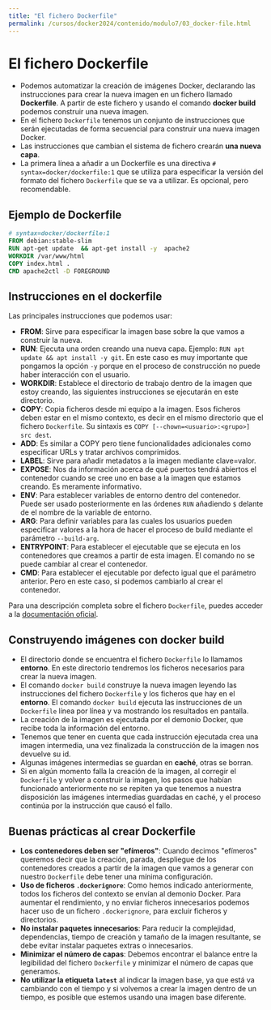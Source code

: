 ```yaml
---
title: "El fichero Dockerfile"
permalink: /cursos/docker2024/contenido/modulo7/03_docker-file.html
---
```

# El fichero Dockerfile

* Podemos automatizar la creación de imágenes Docker, declarando las instrucciones para crear la nueva imagen en un fichero llamado **Dockerfile**. A partir de este fichero y usando el comando **docker build** podemos construir una nueva imagen.
* En el fichero `Dockerfile` tenemos un conjunto de instrucciones que serán ejecutadas de forma secuencial para construir una nueva imagen Docker. 
* Las instrucciones que cambian el sistema de fichero crearán **una nueva capa**.
* La primera línea a añadir a un Dockerfile es una directiva `# syntax=docker/dockerfile:1` que se utiliza para especificar la versión del formato del fichero `Dockerfile` que se va a utilizar. Es opcional, pero recomendable.

## Ejemplo de Dockerfile

```Dockerfile
# syntax=docker/dockerfile:1
FROM debian:stable-slim
RUN apt-get update  && apt-get install -y  apache2 
WORKDIR /var/www/html
COPY index.html .
CMD apache2ctl -D FOREGROUND
```

## Instrucciones en el dockerfile

Las principales instrucciones que podemos usar:

* **FROM**: Sirve para especificar la imagen base sobre la que vamos a construir la nueva.
* **RUN**: Ejecuta una orden creando una nueva capa.  Ejemplo: `RUN apt update && apt install -y git`. En este caso es muy importante que pongamos la opción `-y` porque en el proceso de construcción no puede haber interacción con el usuario.
* **WORKDIR**: Establece el directorio de trabajo dentro de la imagen que estoy creando, las siguientes instrucciones se ejecutarán en este directorio.
* **COPY**: Copia ficheros desde mi equipo a la imagen. Esos ficheros deben estar en el mismo contexto, es decir en el mismo directorio que el fichero `Dockerfile`. Su sintaxis es `COPY [--chown=<usuario>:<grupo>] src dest`. 
* **ADD**: Es similar a COPY pero tiene funcionalidades adicionales como especificar URLs  y tratar archivos comprimidos.
* **LABEL**: Sirve para añadir metadatos a la imagen mediante clave=valor.
* **EXPOSE**: Nos da información acerca de qué puertos tendrá abiertos el contenedor cuando se cree uno en base a la imagen que estamos creando. Es meramente informativo.  
* **ENV**: Para establecer variables de entorno dentro del contenedor. Puede ser usado posteriormente en las órdenes `RUN` añadiendo `$` delante de el nombre de la variable de entorno. 
* **ARG**: Para definir variables para las cuales los usuarios pueden especificar valores a la hora de hacer el proceso de build mediante el parámetro  `--build-arg`. 
* **ENTRYPOINT**: Para establecer el ejecutable que se ejecuta en los contenedores que creamos a partir de esta imagen. El comando no se puede cambiar al crear el contenedor.
* **CMD**: Para establecer el ejecutable por defecto igual que el parámetro anterior. Pero en este caso, si podemos cambiarlo al crear el contenedor.

Para una descripción completa sobre el fichero `Dockerfile`, puedes acceder a la [documentación oficial](https://docs.docker.com/engine/reference/builder/).

## Construyendo imágenes con docker build

* El directorio donde se encuentra el fichero `Dockerfile` lo llamamos **entorno**. En este directorio tendremos los ficheros necesarios para crear la nueva imagen.
* El comando `docker build` construye la nueva imagen leyendo las instrucciones del fichero `Dockerfile` y los ficheros que hay en el **entorno**. El comando `docker build` ejecuta las instrucciones de un `Dockerfile` línea por línea y va mostrando los resultados en pantalla.
* La creación de la imagen es ejecutada por el demonio Docker, que recibe toda la información del entorno. 
* Tenemos que tener en cuenta que cada instrucción ejecutada crea una imagen intermedia, una vez finalizada la construcción de la imagen nos devuelve su id. 
* Algunas imágenes intermedias se guardan en **caché**, otras se borran. 
* Si en algún momento falla la creación de la imagen, al corregir el `Dockerfile` y volver a construir la imagen, los pasos que habían funcionado anteriormente no se repiten ya que tenemos a nuestra disposición las imágenes intermedias guardadas en caché, y el proceso continúa por la instrucción que causó el fallo.

## Buenas prácticas al crear Dockerfile

* **Los contenedores deben ser "efímeros"**: Cuando decimos "efímeros" queremos decir que la creación, parada, despliegue de los contenedores creados a partir de la imagen que vamos a generar con nuestro `Dockerfile` debe tener una mínima configuración.
* **Uso de ficheros `.dockerignore`**: Como hemos indicado anteriormente, todos los ficheros del contexto se envían al demonio Docker. Para aumentar el rendimiento, y no enviar ficheros innecesarios podemos hacer uso de un fichero `.dockerignore`, para excluir ficheros y directorios.
* **No instalar paquetes innecesarios**: Para reducir la complejidad, dependencias, tiempo de creación y tamaño de la imagen resultante, se debe evitar instalar paquetes extras o innecesarios. 
* **Minimizar el número de capas**: Debemos encontrar el balance entre la legibilidad del fichero `Dockerfile` y minimizar el número de capas que generamos.
* **No utilizar la etiqueta `latest`** al indicar la imagen base, ya que está va cambiando con el tiempo y si volvemos a crear la imagen dentro de un tiempo, es posible que estemos usando una imagen base diferente.
